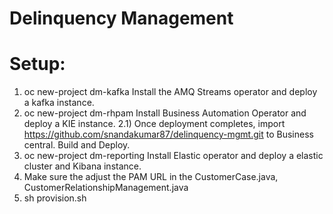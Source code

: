# Delinquency Management

Setup:
======

1) oc new-project dm-kafka
   Install the AMQ Streams operator and deploy a kafka instance.
2) oc new-project dm-rhpam
   Install Business Automation Operator and deploy a KIE instance.
   2.1) Once deployment completes, import https://github.com/snandakumar87/delinquency-mgmt.git to Business central. Build and Deploy.
3) oc new-project dm-reporting
   Install Elastic operator and deploy a elastic cluster and Kibana instance.
4) Make sure the adjust the PAM URL in the CustomerCase.java, CustomerRelationshipManagement.java 
5) sh provision.sh

   
   
   
